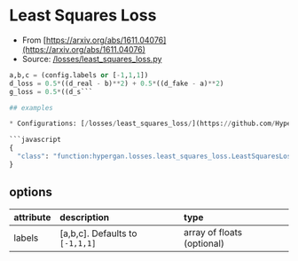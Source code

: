 # Least Squares Loss

* From [https://arxiv.org/abs/1611.04076](https://arxiv.org/abs/1611.04076)
* Source: [/losses/least_squares_loss.py](https://github.com/HyperGAN/HyperGAN/tree/pytorch/hypergan/losses/least_squares_loss.py)

```python
a,b,c = (config.labels or [-1,1,1])
d_loss = 0.5*((d_real - b)**2) + 0.5*((d_fake - a)**2)
g_loss = 0.5*((d_s```

## examples

* Configurations: [/losses/least_squares_loss/](https://github.com/HyperGAN/HyperGAN/tree/pytorch/hypergan/configurations/components/losses/least_squares_loss/)

```javascript
{
  "class": "function:hypergan.losses.least_squares_loss.LeastSquaresLoss"
}
```

## options

| attribute | description | type |
| :--- | :--- | :--- |
| labels | [a,b,c].  Defaults to `[-1,1,1]` | array of floats \(optional\) |

